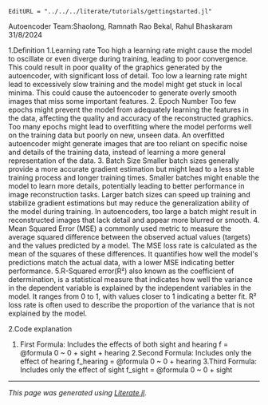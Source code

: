 ```@meta
EditURL = "../../../literate/tutorials/gettingstarted.jl"
```

Autoencoder
                 Team:Shaolong, Ramnath Rao Bekal, Rahul Bhaskaram
                                                      31/8/2024

1.Definition
1.Learning rate
Too high a learning rate might cause the model to oscillate or even diverge during training, leading to poor convergence. This could result in poor quality of the graphics generated by the autoencoder, with significant loss of detail.
Too low a learning rate might lead to excessively slow training and the model might get stuck in local minima. This could cause the autoencoder to generate overly smooth images that miss some important features.
2. Epoch Number
Too few epochs might prevent the model from adequately learning the features in the data, affecting the quality and accuracy of the reconstructed graphics.
Too many epochs might lead to overfitting where the model performs well on the training data but poorly on new, unseen data. An overfitted autoencoder might generate images that are too reliant on specific noise and details of the training data, instead of learning a more general representation of the data.
3. Batch Size
Smaller batch sizes generally provide a more accurate gradient estimation but might lead to a less stable training process and longer training times. Smaller batches might enable the model to learn more details, potentially leading to better performance in image reconstruction tasks.
Larger batch sizes can speed up training and stabilize gradient estimations but may reduce the generalization ability of the model during training. In autoencoders, too large a batch might result in reconstructed images that lack detail and appear more blurred or smooth.
4. Mean Squared Error (MSE)
a commonly used metric to measure the average squared difference between the observed actual values (targets) and the values predicted by a model. The MSE loss rate is calculated as the mean of the squares of these differences. It quantifies how well the model's predictions match the actual data, with a lower MSE indicating better performance.
5.R-Squared error(R²)
also known as the coefficient of determination, is a statistical measure that indicates how well the variance in the dependent variable is explained by the independent variables in the model. It ranges from 0 to 1, with values closer to 1 indicating a better fit. R² loss rate is often used to describe the proportion of the variance that is not explained by the model.

2.Code explanation
1. First Formula: Includes the effects of both sight and hearing
f = @formula 0 ~ 0 + sight + hearing
2.Second Formula: Includes only the effect of hearing
f_hearing = @formula 0 ~ 0 + hearing
3.Third Formula: Includes only the effect of sight
f_sight = @formula 0 ~ 0 + sight

---

*This page was generated using [Literate.jl](https://github.com/fredrikekre/Literate.jl).*

